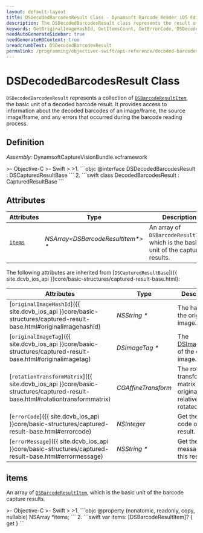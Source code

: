 ```yaml
---
layout: default-layout
title: DSDecodedBarcodesResult Class - Dynamsoft Barcode Reader iOS Edition
description: The DSDecodedBarcodesResult class represents the result of a barcode reading process. It provides access to information about the decoded barcodes, the source image, and any errors that occurred during the barcode reading process.
keywords: GetOriginalImageHashId, GetItemsCount, GetErrorCode, DSDecodedBarcodesResult, api reference
needAutoGenerateSidebar: true
needGenerateH3Content: true
breadcrumbText: DSDecodedBarcodesResult
permalink: /programming/objectivec-swift/api-reference/decoded-barcodes-result.html
---
```


# DSDecodedBarcodesResult Class

`DSDecodedBarcodesResult` represents a collection of [`DSBarcodeResultItem`](barcode-result-item.md), the basic unit of a decoded barcode result. It provides access to information about the decoded barcodes of an image/frame, the source image/frame, and any errors that occurred during the barcode reading process.

## Definition

*Assembly:* DynamsoftCaptureVisionBundle.xcframework

<div class="sample-code-prefix"></div>
>- Objective-C
>- Swift
>
>1. 
```objc
@interface DSDecodedBarcodesResult : DSCapturedResultBase
```
2. 
```swift
class DecodedBarcodesResult : CapturedResultBase
```

## Attributes

| Attributes    | Type | Description |
| ------------- | ---- | ----------- |
| [`items`](#items) | *NSArray<DSBarcodeResultItem\*> \** | An array of `DSBarcodeResultItem`, which is the basic unit of the captured results. |

The following attributes are inherited from [`DSCapturedResultBase`]({{ site.dcvb_ios_api }}core/basic-structures/captured-result-base.html):

| Attributes | Type | Description |
| ---------- | ---- | ----------- |
| [`originalImageHashId`]({{ site.dcvb_ios_api }}core/basic-structures/captured-result-base.html#originalimagehashid) | *NSString \** | The hash id of the original image. |
| [`originalImageTag`]({{ site.dcvb_ios_api }}core/basic-structures/captured-result-base.html#originalimagetag) | *DSImageTag \** | The [DSImageTag](image-tag.md) of the original image. |
| [`rotationTransformMatrix`]({{ site.dcvb_ios_api }}core/basic-structures/captured-result-base.html#rotationtransformmatrix) | *CGAffineTransform* | The rotation transformation matrix of the original image relative to the rotated image. |
| [`errorCode`]({{ site.dcvb_ios_api }}core/basic-structures/captured-result-base.html#errorcode) | *NSInteger* | Get the error code of this result. |
| [`errorMessage`]({{ site.dcvb_ios_api }}core/basic-structures/captured-result-base.html#errormessage) | *NSString \** | Get the error message of this result. |

## items

An array of [`DSBarcodeResultItem`](barcode-result-item.md), which is the basic unit of the barcode capture results.

<div class="sample-code-prefix"></div>
>- Objective-C
>- Swift
>
>1. 
```objc
@property (nonatomic, readonly, copy, nullable) NSArray<DSBarcodeResultItem *> *items;
```
2. 
```swift
var items: [DSBarcodeResultItem]? { get }
```
